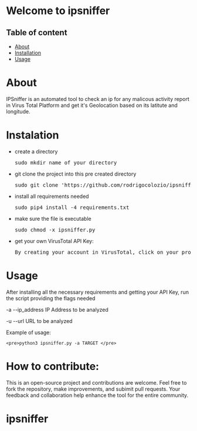 # Welcome to ipsniffer
## Table of content
- [About](#about)
- [Installation](#instalation)
- [Usage](#usage)

# About
IPSniffer is an automated tool to check an ip for any malicous activity report in Virus Total Platform and get it's Geolocation based on its latitute and longitude.


# Instalation 
- create a directory 
    <pre>sudo mkdir name_of_your_directory</pre>

- git clone the project into this pre created directory 
    <pre>sudo git clone 'https://github.com/rodrigocolozio/ipsniffer.git'</pre>

- install all requirements needed 
    <pre>sudo pip4 install -4 requirements.txt</pre>

- make sure the file is executable 
    <pre>sudo chmod -x ipsniffer.py</pre>

- get your own VirusTotal API Key:
    <pre>By creating your account in VirusTotal, click on your profile image on the top right corner and go to API Key. Copy that and modify the raw code to use your own API Key.</pre>

# Usage 
After installing all the necessary requirements and getting your API Key, run the script providing the flags needed

-a --ip_address   IP Address to be analyzed 

-u --url          URL to be analyzed 

Example of usage: 

    <pre>python3 ipsniffer.py -a TARGET </pre>


# How to contribute: 

This is an open-source project and contributions are welcome. Feel free to fork the repository, make improvements, and subimit pull requests. Your feedback and collaboration help enhance the tool for the entire community.


# ipsniffer
